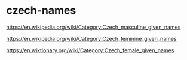 # czech-names

https://en.wikipedia.org/wiki/Category:Czech_masculine_given_names

https://en.wikipedia.org/wiki/Category:Czech_feminine_given_names

https://en.wiktionary.org/wiki/Category:Czech_female_given_names